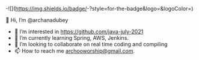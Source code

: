 -![<Badge Name>](https://img.shields.io/badge/<Badge Text>-<Background Color>?style=for-the-badge&logo=<Icon Name>&logoColor=<Logo Color>)

👋 Hi, I’m @archanadubey
- 👀 I’m interested in https://github.com/java-july-2021 
- 🌱 I’m currently learning Spring, AWS, Jenkins.
- 💞️ I’m looking to collaborate on real time coding and compiling 
- 📫 How to reach me archooworship@gmail.com.

<!---
archanadubey/archanadubey is a ✨ special ✨ repository because its `README.md` (this file) appears on your GitHub profile.

--->
